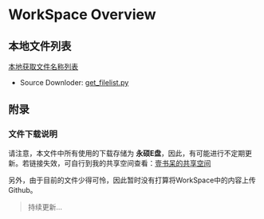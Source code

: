 # WorkSpace Overview



## 本地文件列表

[本地获取文件名称列表](./本地获取文件名称列表.md)

- Source Downloder: [get_filelist.py](http://ys-c.ys168.com/615680058/k635I3K75GVNK2VIgKwu/get_filelist.py)









## 附录

### 文件下载说明

请注意，本文件中所有使用的下载存储为 **永硕E盘**，因此，有可能进行不定期更新。若链接失效，可自行到我的共享空间查看：[壹书呆的共享空间](http://abookworm.ys168.com/)

另外，由于目前的文件少得可怜，因此暂时没有打算将WorkSpace中的内容上传Github。



> 持续更新...

